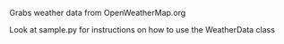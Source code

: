 Grabs weather data from OpenWeatherMap.org

Look at sample.py for instructions on how to use the WeatherData class

